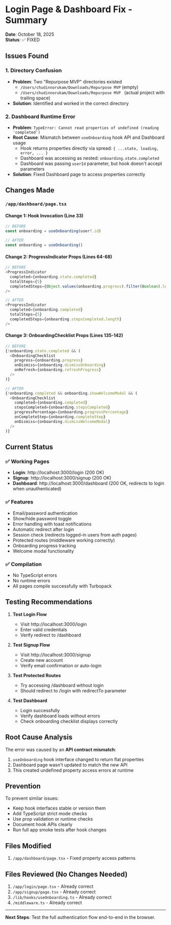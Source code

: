 # Login Page & Dashboard Fix - Summary

**Date**: October 18, 2025  
**Status**: ✅ FIXED

## Issues Found

### 1. Directory Confusion
- **Problem**: Two "Repurpose MVP" directories existed
  - `/Users/chudinnorukam/Downloads/Repurpose MVP` (empty)
  - `/Users/chudinnorukam/Downloads/Repurpose MVP ` (actual project with trailing space)
- **Solution**: Identified and worked in the correct directory

### 2. Dashboard Runtime Error
- **Problem**: `TypeError: Cannot read properties of undefined (reading 'completed')`
- **Root Cause**: Mismatch between `useOnboarding` hook API and Dashboard usage
  - Hook returns properties directly via spread: `{ ...state, loading, error, ... }`
  - Dashboard was accessing as nested: `onboarding.state.completed`
  - Dashboard was passing `userId` parameter, but hook doesn't accept parameters
- **Solution**: Fixed Dashboard page to access properties correctly

## Changes Made

### `/app/dashboard/page.tsx`

#### Change 1: Hook Invocation (Line 33)
```typescript
// BEFORE
const onboarding = useOnboarding(user?.id)

// AFTER
const onboarding = useOnboarding()
```

#### Change 2: ProgressIndicator Props (Lines 64-68)
```typescript
// BEFORE
<ProgressIndicator 
  completed={onboarding.state.completed}
  totalSteps={5}
  completedSteps={Object.values(onboarding.progress).filter(Boolean).length}
/>

// AFTER
<ProgressIndicator
  completed={onboarding.completed}
  totalSteps={5}
  completedSteps={onboarding.stepsCompleted.length}
/>
```

#### Change 3: OnboardingChecklist Props (Lines 135-142)
```typescript
// BEFORE
{!onboarding.state.completed && (
  <OnboardingChecklist 
    progress={onboarding.progress}
    onDismiss={onboarding.dismissOnboarding}
    onRefresh={onboarding.refreshProgress}
  />
)}

// AFTER
{!onboarding.completed && onboarding.showWelcomeModal && (
  <OnboardingChecklist
    completed={onboarding.completed}
    stepsCompleted={onboarding.stepsCompleted}
    progressPercentage={onboarding.progressPercentage}
    onCompleteStep={onboarding.completeStep}
    onDismiss={onboarding.dismissWelcomeModal}
  />
)}
```

## Current Status

### ✅ Working Pages
- **Login**: http://localhost:3000/login (200 OK)
- **Signup**: http://localhost:3000/signup (200 OK)
- **Dashboard**: http://localhost:3000/dashboard (200 OK, redirects to login when unauthenticated)

### ✅ Features
- Email/password authentication
- Show/hide password toggle
- Error handling with toast notifications
- Automatic redirect after login
- Session check (redirects logged-in users from auth pages)
- Protected routes (middleware working correctly)
- Onboarding progress tracking
- Welcome modal functionality

### ✅ Compilation
- No TypeScript errors
- No runtime errors
- All pages compile successfully with Turbopack

## Testing Recommendations

1. **Test Login Flow**
   - Visit http://localhost:3000/login
   - Enter valid credentials
   - Verify redirect to /dashboard

2. **Test Signup Flow**
   - Visit http://localhost:3000/signup
   - Create new account
   - Verify email confirmation or auto-login

3. **Test Protected Routes**
   - Try accessing /dashboard without login
   - Should redirect to /login with redirectTo parameter

4. **Test Dashboard**
   - Login successfully
   - Verify dashboard loads without errors
   - Check onboarding checklist displays correctly

## Root Cause Analysis

The error was caused by an **API contract mismatch**:

1. `useOnboarding` hook interface changed to return flat properties
2. Dashboard page wasn't updated to match the new API
3. This created undefined property access errors at runtime

## Prevention

To prevent similar issues:
- Keep hook interfaces stable or version them
- Add TypeScript strict mode checks
- Use prop validation or runtime checks
- Document hook APIs clearly
- Run full app smoke tests after hook changes

## Files Modified

1. `/app/dashboard/page.tsx` - Fixed property access patterns

## Files Reviewed (No Changes Needed)

1. `/app/login/page.tsx` - Already correct
2. `/app/signup/page.tsx` - Already correct
3. `/lib/hooks/useOnboarding.ts` - Already correct
4. `/middleware.ts` - Already correct

---

**Next Steps**: Test the full authentication flow end-to-end in the browser.
